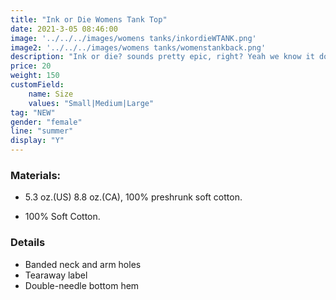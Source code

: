 ```yaml
---
title: "Ink or Die Womens Tank Top"
date: 2021-3-05 08:46:00
image: '../../../images/womens tanks/inkordieWTANK.png'
image2: '../../../images/womens tanks/womenstankback.png'
description: "Ink or die? sounds pretty epic, right? Yeah we know it does!"
price: 20
weight: 150
customField:
    name: Size
    values: "Small|Medium|Large"
tag: "NEW"
gender: "female"
line: "summer"
display: "Y"
---
```


### Materials:  

- 5.3 oz.(US) 8.8 oz.(CA), 100% preshrunk soft cotton.

- 100% Soft Cotton.

### Details 

- Banded neck and arm holes
- Tearaway label
- Double-needle bottom hem